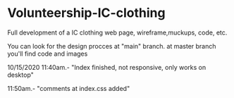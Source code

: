 # Volunteership-IC-clothing
Full development of a IC clothing web page, wireframe,muckups, code, etc.

You can look for the design procces at "main" branch.
at master branch you'll find code and images

10/15/2020 11:40am.- "Index finished, not responsive, only works on desktop"

11:50am.- "comments at index.css added"

